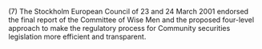 (7) The Stockholm European Council of 23 and 24 March 2001 endorsed the final report of the Committee of Wise Men and the proposed four-level approach to make the regulatory process for Community securities legislation more efficient and transparent.